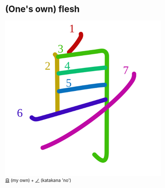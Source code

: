 # (One's own) flesh
![8eab](../kanji-colorize/8eab.svg)
[自](自.md) (my own) + [ノ](ノ.md) (katakana 'no') 
